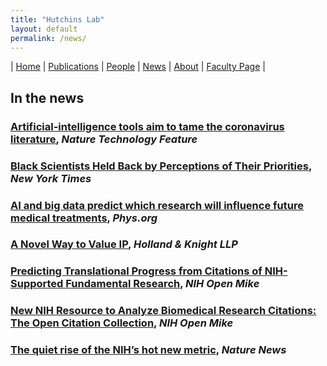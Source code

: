 ```yaml
---
title: "Hutchins Lab"
layout: default
permalink: /news/
---
```

| [Home](/index) | [Publications](/publications) | [People](/people) | [News](/news) | [About](/about) | [Faculty Page](https://ischool.wisc.edu/blog/staff/hutchins-b-ian/) |

## In the news

### [Artificial-intelligence tools aim to tame the coronavirus literature](https://www.nature.com/articles/d41586-020-01733-7), *Nature Technology Feature*

### [Black Scientists Held Back by Perceptions of Their Priorities](https://www.nytimes.com/2019/10/23/upshot/black-scientists-funding-gap.html), *New York Times*

### [AI and big data predict which research will influence future medical treatments](https://phys.org/news/2019-10-ai-big-future-medical-treatments.html), *Phys.org*

### [A Novel Way to Value IP](https://www.lexology.com/library/detail.aspx?g=49d2441a-7de9-45c2-8590-660f00aa712f), *Holland & Knight LLP*

### [Predicting Translational Progress from Citations of NIH-Supported Fundamental Research](https://nexus.od.nih.gov/all/2019/12/17/predicting-translational-progress-from-citations-of-nih-supported-fundamental-research/), *NIH Open Mike*

### [New NIH Resource to Analyze Biomedical Research Citations: The Open Citation Collection](https://nexus.od.nih.gov/all/2019/10/16/new-nih-resource-to-analyze-biomedical-research-citations-the-open-citation-collection/), *NIH Open Mike*

### [The quiet rise of the NIH’s hot new metric](https://www.nature.com/news/the-quiet-rise-of-the-nih-s-hot-new-metric-1.20957), *Nature News*
